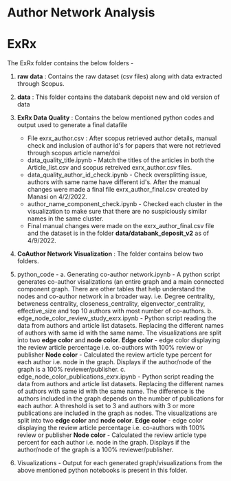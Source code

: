 # Author Network Analysis

# ExRx
The ExRx folder contains the below folders -
  1. **raw data** : Contains the raw dataset (csv files) along with data extracted through Scopus.  
  2. **data** : This folder contains the databank depoist new and old version of data
  3. **ExRx Data Quality** : Contains the below mentioned python codes and output used to generate a final datafile 
     - File exrx_author.csv : After scopus retrieved author details, manual check and inclusion of author id's for papers that were not retrieved through scopus article name/doi
     - data_quality_title.ipynb - Match the titles of the articles in both the Article_list.csv and scopus retreived exrx_author.csv files.
     - data_quality_author_id_check.ipynb - Check oversplitting issue, authors with same name have different id's.
       After the manual changes were made a final file exrx_author_final.csv created by Manasi on 4/2/2022.
     - author_name_component_check.ipynb - Checked each cluster in the visualization to make sure that there are no suspiciously similar names in the same cluster.
     - Final manual changes were made on the exrx_author_final.csv file and the dataset is in the folder **data/databank_deposit_v2** as of 4/9/2022.
      
  4. **CoAuthor Network Visualization** : The folder contains below two folders.
     
  1. python_code - 
     a. Generating co-author network.ipynb - A python script generates co-author visalizations (an entire graph and a main connected component graph. There are other tables that help understand the nodes and co-author network in a broader way. i.e. Degree centrality, betweness centrality, closeness_centrality, eigenvector_centrality, effective_size and top 10 authors with most number of co-authors.
     b. edge_node_color_review_study_exrx.ipynb - Python script reading the data from authors and article list datasets. Replacing the different names of authors with same id with the same name. The visualizations are split into two **edge color** and **node color**. 
      **Edge color** - edge color displaying the review article percentage i.e. co-authors with 100% review or publisher 
      **Node color** - Calculated the review article type percent for each author i.e. node in the graph. Displays if the author/node of the graph is a 100% reviewer/publisher.
     c. edge_node_color_publications_exrx.ipynb - Python script reading the data from authors and article list datasets. Replacing the different names of authors with same id with the same name. The difference is the authors included in the graph depends on the number of publications for each author. A threshold is set to 3 and authors with 3 or more publications are included in the graph as nodes. The visualizations are split into two **edge color** and **node color**. 
      **Edge color** - edge color displaying the review article percentage i.e. co-authors with 100% review or publisher 
      **Node color** - Calculated the review article type percent for each author i.e. node in the graph. Displays if the author/node of the graph is a 100% reviewer/publisher.
    
  2. Visualizations - 
    Output for each generated graph/visualizations from the above mentioned python notebooks is present in this folder. 
